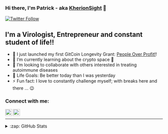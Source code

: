 ### Hi there, I'm Patrick - aka [KherionSight][website] 👋 

[![Twitter Follow](https://img.shields.io/twitter/follow/PatrickYL3?color=1DA1F2&logo=twitter&style=for-the-badge)](https://twitter.com/intent/follow?original_referer=https%3A%2F%2Fgithub.com%2FPatrickYL3&screen_name=PatrickYL3)

## I'm a Virologist, Entrepreneur and constant student of life!!

- 🎉 I just launched my first GitCoin Longevity Grant: [People Over Profit!][grant]!
- 🌱 I’m currently learning about the crypto space 🙂
- 👯 I’m looking to collaborate with others interested in treating autoimmune diseases
- 🥅 Life Goals: Be better today than I was yesterday 
- ⚡ Fun fact: I love to constantly challenge myself; with breaks here and there ... 😉

### Connect with me:

[<img align="left" alt="PatrickYL3 | Twitter" width="22px" src="https://cdn.jsdelivr.net/npm/simple-icons@v3/icons/twitter.svg" />][twitter]
[<img align="left" alt="j-patrick-mixon | LinkedIn" width="22px" src="https://cdn.jsdelivr.net/npm/simple-icons@v3/icons/linkedin.svg" />][linkedin]

<br />

---

<details>
  <summary>:zap: GitHub Stats</summary>

  <img align="left" alt="KherionSight's GitHub Stats" src="https://github-readme-stats-kherionsight.vercel.app/api?username=KherionSight&show_icons=true&hide_border=true" />

</details>

[website]: https://kherion-technology.com/
[grant]: http://vsCodeHero.com
[twitter]: https://twitter.com/PatrickYL3
[linkedin]: linkedin.com/in/j-patrick-mixon
